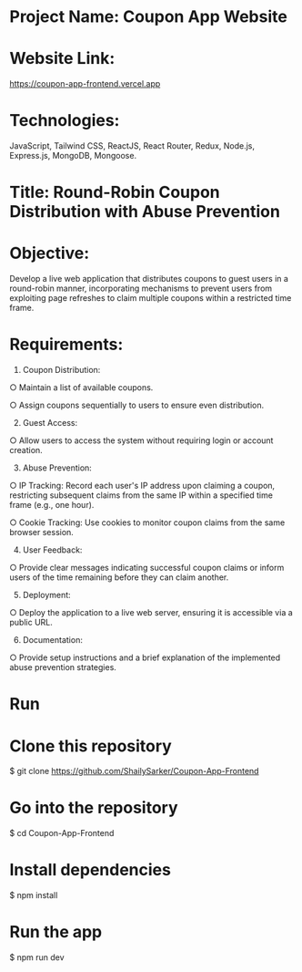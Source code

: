 # Project Name: Coupon App Website

# Website Link:
https://coupon-app-frontend.vercel.app

# Technologies:
JavaScript, Tailwind CSS, ReactJS, React Router, Redux, Node.js, Express.js, MongoDB, Mongoose.

# Title: Round-Robin Coupon Distribution with Abuse Prevention 

# Objective: 
Develop a live web application that distributes coupons to guest users in a 
round-robin manner, incorporating mechanisms to prevent users from exploiting page refreshes to claim multiple coupons within a restricted time frame. 

# Requirements: 
1. Coupon Distribution: 

○ Maintain a list of available coupons. 

○ Assign coupons sequentially to users to ensure even distribution. 

2. Guest Access: 

○ Allow users to access the system without requiring login or account creation. 

3. Abuse Prevention: 

○ IP Tracking: Record each user's IP address upon claiming a coupon, restricting subsequent claims from the same IP within a specified time frame (e.g., one 
hour). 

○ Cookie Tracking: Use cookies to monitor coupon claims from the same browser session. 

4. User Feedback:

○ Provide clear messages indicating successful coupon claims or inform users of the time remaining before they can claim another.

5. Deployment: 

○ Deploy the application to a live web server, ensuring it is accessible via a public URL. 

6. Documentation: 

○ Provide setup instructions and a brief explanation of the implemented abuse prevention strategies.

# Run

# Clone this repository
$ git clone https://github.com/ShailySarker/Coupon-App-Frontend  

# Go into the repository
$ cd Coupon-App-Frontend

# Install dependencies
$ npm install

# Run the app
$ npm run dev
